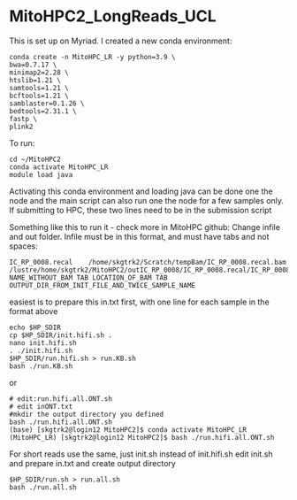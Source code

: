 # MitoHPC2_LongReads_UCL

This is set up on Myriad.  I created a new conda environment:

```
conda create -n MitoHPC_LR -y python=3.9 \
bwa=0.7.17 \
minimap2=2.28 \
htslib=1.21 \
samtools=1.21 \
bcftools=1.21 \
samblaster=0.1.26 \
bedtools=2.31.1 \
fastp \
plink2

```

To run:
```
cd ~/MitoHPC2
conda activate MitoHPC_LR
module load java
```
Activating this conda environment and loading java can be done one the node and the main script can also run one the node for a few samples only.
If submitting to HPC, these two lines need to be in the submission script

Something like this to run it - check more in MitoHPC github:
Change infile and out folder.  Infile must be in this format, and must have tabs and not spaces:
```
IC_RP_0008.recal	/home/skgtrk2/Scratch/tempBam/IC_RP_0008.recal.bam	/lustre/home/skgtrk2/MitoHPC2/outIC_RP_0008/IC_RP_0008.recal/IC_RP_0008.recal
NAME_WITHOUT_BAM TAB LOCATION_OF_BAM TAB OUTPUT_DIR_FROM_INIT_FILE_AND_TWICE_SAMPLE_NAME
```
easiest is to prepare this in.txt first, with one line for each sample in the format above
```
echo $HP_SDIR
cp $HP_SDIR/init.hifi.sh .
nano init.hifi.sh 
. ./init.hifi.sh
$HP_SDIR/run.hifi.sh > run.KB.sh
bash ./run.KB.sh 
```

or
```
# edit:run.hifi.all.ONT.sh
# edit inONT.txt
#mkdir the output directory you defined
bash ./run.hifi.all.ONT.sh 
(base) [skgtrk2@login12 MitoHPC2]$ conda activate MitoHPC_LR
(MitoHPC_LR) [skgtrk2@login12 MitoHPC2]$ bash ./run.hifi.all.ONT.sh 

```

For short reads use the same, just init.sh instead of init.hifi.sh
edit init.sh and prepare in.txt and create output directory
```
$HP_SDIR/run.sh > run.all.sh
bash ./run.all.sh
```



